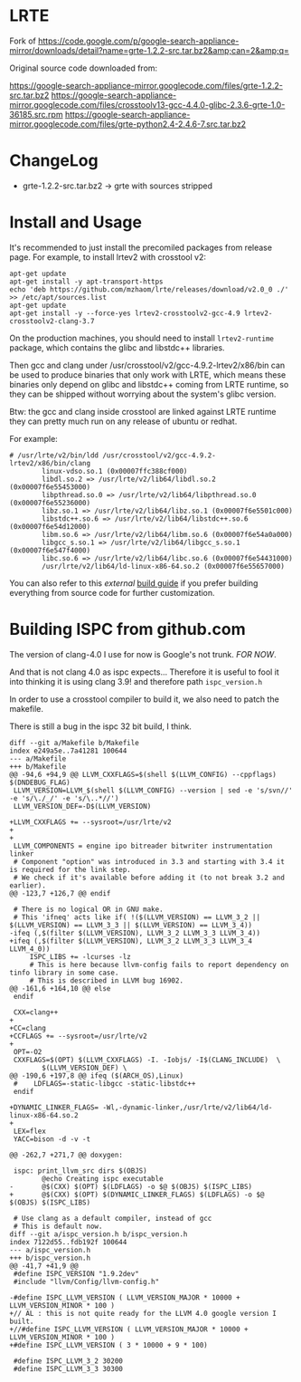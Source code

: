 LRTE
====

Fork of https://code.google.com/p/google-search-appliance-mirror/downloads/detail?name=grte-1.2.2-src.tar.bz2&amp;can=2&amp;q=

Original source code downloaded from:

https://google-search-appliance-mirror.googlecode.com/files/grte-1.2.2-src.tar.bz2
https://google-search-appliance-mirror.googlecode.com/files/crosstoolv13-gcc-4.4.0-glibc-2.3.6-grte-1.0-36185.src.rpm
https://google-search-appliance-mirror.googlecode.com/files/grte-python2.4-2.4.6-7.src.tar.bz2

ChangeLog
=========

 - grte-1.2.2-src.tar.bz2 -> grte with sources stripped


Install and Usage
=================

It's recommended to just install the precomiled packages from release
page. For example, to install lrtev2 with crosstool v2:

```
apt-get update
apt-get install -y apt-transport-https
echo 'deb https://github.com/mzhaom/lrte/releases/download/v2.0_0 ./' >> /etc/apt/sources.list
apt-get update
apt-get install -y --force-yes lrtev2-crosstoolv2-gcc-4.9 lrtev2-crosstoolv2-clang-3.7

```

On the production machines, you should need to install
```lrtev2-runtime``` package, which contains the glibc and libstdc++
libraries.

Then gcc and clang under /usr/crosstool/v2/gcc-4.9.2-lrtev2/x86/bin
can be used to produce binaries that only work with LRTE, which means
these binaries only depend on glibc and libstdc++ coming from LRTE
runtime, so they can be shipped without worrying about the system's
glibc version.

Btw: the gcc and clang inside crosstool are linked against LRTE
runtime they can pretty much run on any release of ubuntu or redhat.

For example:

```
# /usr/lrte/v2/bin/ldd /usr/crosstool/v2/gcc-4.9.2-lrtev2/x86/bin/clang
        linux-vdso.so.1 (0x00007ffc388cf000)
        libdl.so.2 => /usr/lrte/v2/lib64/libdl.so.2 (0x00007f6e55453000)
        libpthread.so.0 => /usr/lrte/v2/lib64/libpthread.so.0 (0x00007f6e55236000)
        libz.so.1 => /usr/lrte/v2/lib64/libz.so.1 (0x00007f6e5501c000)
        libstdc++.so.6 => /usr/lrte/v2/lib64/libstdc++.so.6 (0x00007f6e54d12000)
        libm.so.6 => /usr/lrte/v2/lib64/libm.so.6 (0x00007f6e54a0a000)
        libgcc_s.so.1 => /usr/lrte/v2/lib64/libgcc_s.so.1 (0x00007f6e547f4000)
        libc.so.6 => /usr/lrte/v2/lib64/libc.so.6 (0x00007f6e54431000)
        /usr/lrte/v2/lib64/ld-linux-x86-64.so.2 (0x00007f6e55657000)
```

You can also refer to this *external* [build
guide](https://github.com/mzhaom/lrte/wiki/Build-Guide) if you prefer
building everything from source code for further customization.


Building ISPC from github.com
=============================
The version of clang-4.0 I use for now is Google's not trunk. *FOR NOW*.

And that is not clang 4.0 as ispc expects... Therefore it is useful to fool it into thinking it is using clang 3.9!
and therefore path `ispc_version.h`

In order to use a crosstool compiler to build it, we also need to patch the makefile.

There is still a bug in the ispc 32 bit build, I think.

```
diff --git a/Makefile b/Makefile
index e249a5e..7a41281 100644
--- a/Makefile
+++ b/Makefile
@@ -94,6 +94,9 @@ LLVM_CXXFLAGS=$(shell $(LLVM_CONFIG) --cppflags) $(DNDEBUG_FLAG)
 LLVM_VERSION=LLVM_$(shell $(LLVM_CONFIG) --version | sed -e 's/svn//' -e 's/\./_/' -e 's/\..*//')
 LLVM_VERSION_DEF=-D$(LLVM_VERSION)
 
+LLVM_CXXFLAGS += --sysroot=/usr/lrte/v2
+
+
 LLVM_COMPONENTS = engine ipo bitreader bitwriter instrumentation linker 
 # Component "option" was introduced in 3.3 and starting with 3.4 it is required for the link step.
 # We check if it's available before adding it (to not break 3.2 and earlier).
@@ -123,7 +126,7 @@ endif
 
 # There is no logical OR in GNU make. 
 # This 'ifneq' acts like if( !($(LLVM_VERSION) == LLVM_3_2 || $(LLVM_VERSION) == LLVM_3_3 || $(LLVM_VERSION) == LLVM_3_4))
-ifeq (,$(filter $(LLVM_VERSION), LLVM_3_2 LLVM_3_3 LLVM_3_4))
+ifeq (,$(filter $(LLVM_VERSION), LLVM_3_2 LLVM_3_3 LLVM_3_4 LLVM_4_0))
     ISPC_LIBS += -lcurses -lz
     # This is here because llvm-config fails to report dependency on tinfo library in some case.
     # This is described in LLVM bug 16902.
@@ -161,6 +164,10 @@ else
 endif
 
 CXX=clang++
+
+CC=clang
+CCFLAGS += --sysroot=/usr/lrte/v2
+
 OPT=-O2
 CXXFLAGS=$(OPT) $(LLVM_CXXFLAGS) -I. -Iobjs/ -I$(CLANG_INCLUDE)  \
        $(LLVM_VERSION_DEF) \
@@ -190,6 +197,8 @@ ifeq ($(ARCH_OS),Linux)
 #    LDFLAGS=-static-libgcc -static-libstdc++
 endif
 
+DYNAMIC_LINKER_FLAGS= -Wl,-dynamic-linker,/usr/lrte/v2/lib64/ld-linux-x86-64.so.2 
+
 LEX=flex
 YACC=bison -d -v -t
 
@@ -262,7 +271,7 @@ doxygen:
 
 ispc: print_llvm_src dirs $(OBJS)
        @echo Creating ispc executable
-       @$(CXX) $(OPT) $(LDFLAGS) -o $@ $(OBJS) $(ISPC_LIBS)
+       @$(CXX) $(OPT) $(DYNAMIC_LINKER_FLAGS) $(LDFLAGS) -o $@ $(OBJS) $(ISPC_LIBS)
 
 # Use clang as a default compiler, instead of gcc
 # This is default now.
diff --git a/ispc_version.h b/ispc_version.h
index 7122d55..fdb192f 100644
--- a/ispc_version.h
+++ b/ispc_version.h
@@ -41,7 +41,9 @@
 #define ISPC_VERSION "1.9.2dev"
 #include "llvm/Config/llvm-config.h"
 
-#define ISPC_LLVM_VERSION ( LLVM_VERSION_MAJOR * 10000 + LLVM_VERSION_MINOR * 100 )
+// AL : this is not quite ready for the LLVM 4.0 google version I built.
+//#define ISPC_LLVM_VERSION ( LLVM_VERSION_MAJOR * 10000 + LLVM_VERSION_MINOR * 100 )
+#define ISPC_LLVM_VERSION ( 3 * 10000 + 9 * 100)
 
 #define ISPC_LLVM_3_2 30200
 #define ISPC_LLVM_3_3 30300
```
